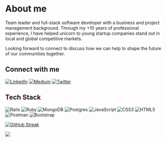 
# About me

Team leader and full-stack software developer with a business and project management background.  Through my +10 years of professional experience, I have helped unicorn to young startup companies stand out in local and global competitive markets.

Looking forward to connect to discuss how we can help to shape the future of our communities together.


## Connect with me

[![LinkedIn](https://img.shields.io/badge/LinkedIn-%230077B5.svg?logo=linkedin&logoColor=white)](https://www.linkedin.com/in/giovanni-juliao/) 
[![Medium](https://img.shields.io/badge/Medium-12100E?logo=medium&logoColor=white)](https://medium.com/@gjuliao32)
[![Twitter](https://img.shields.io/badge/Twitter-%230077B5.svg?logo=twitter&logoColor=white)]([https://medium.com/@gjuliao32](https://twitter.com/giovannijuliao)) 


## Tech Stack

![Rails](https://img.shields.io/badge/rails-%23CC0000.svg?style=plastic&logo=ruby-on-rails&logoColor=white) ![Ruby](https://img.shields.io/badge/ruby-%23CC342D.svg?style=plastic&logo=ruby&logoColor=white) ![MongoDB](https://img.shields.io/badge/MongoDB-%234ea94b.svg?style=plastic&logo=mongodb&logoColor=white) ![Postgres](https://img.shields.io/badge/postgres-%23316192.svg?style=plastic&logo=postgresql&logoColor=white)  ![JavaScript](https://img.shields.io/badge/javascript-%23323330.svg?style=plastic&logo=javascript&logoColor=%23F7DF1E) ![CSS3](https://img.shields.io/badge/css3-%231572B6.svg?style=plastic&logo=css3&logoColor=white) ![HTML5](https://img.shields.io/badge/html5-%23E34F26.svg?style=plastic&logo=html5&logoColor=white) ![Postman](https://img.shields.io/badge/Postman-FF6C37?style=plastic&logo=postman&logoColor=white) ![Bootstrap](https://img.shields.io/badge/bootstrap-%23563D7C.svg?style=plastic&logo=bootstrap&logoColor=white)

[![GitHub Streak](http://github-readme-streak-stats.herokuapp.com?user=gjuliao)](https://git.io/streak-stats)

[![](https://visitcount.itsvg.in/api?id=gjuliao&label=Profile%20Views&color=1&icon=0&pretty=true)](https://visitcount.itsvg.in)


